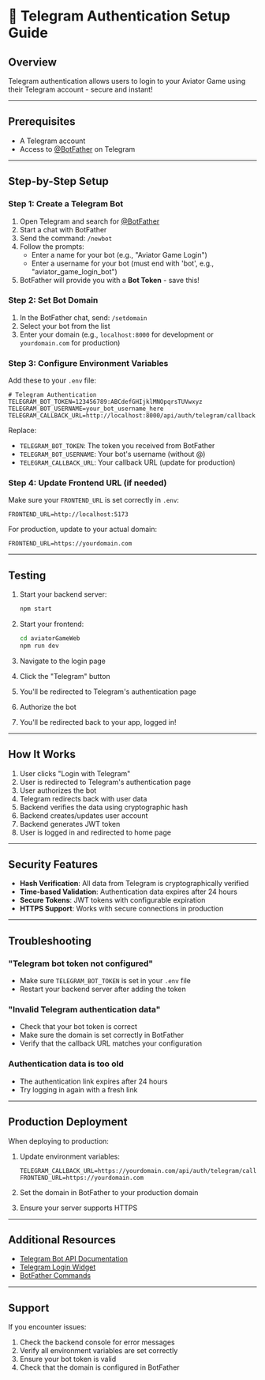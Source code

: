 # 🔐 Telegram Authentication Setup Guide

## Overview

Telegram authentication allows users to login to your Aviator Game using their Telegram account - secure and instant!

---

## Prerequisites

- A Telegram account
- Access to [@BotFather](https://t.me/BotFather) on Telegram

---

## Step-by-Step Setup

### Step 1: Create a Telegram Bot

1. Open Telegram and search for [@BotFather](https://t.me/BotFather)
2. Start a chat with BotFather
3. Send the command: `/newbot`
4. Follow the prompts:
   - Enter a name for your bot (e.g., "Aviator Game Login")
   - Enter a username for your bot (must end with 'bot', e.g., "aviator_game_login_bot")
5. BotFather will provide you with a **Bot Token** - save this!

### Step 2: Set Bot Domain

1. In the BotFather chat, send: `/setdomain`
2. Select your bot from the list
3. Enter your domain (e.g., `localhost:8000` for development or `yourdomain.com` for production)

### Step 3: Configure Environment Variables

Add these to your `.env` file:

```env
# Telegram Authentication
TELEGRAM_BOT_TOKEN=123456789:ABCdefGHIjklMNOpqrsTUVwxyz
TELEGRAM_BOT_USERNAME=your_bot_username_here
TELEGRAM_CALLBACK_URL=http://localhost:8000/api/auth/telegram/callback
```

Replace:

- `TELEGRAM_BOT_TOKEN`: The token you received from BotFather
- `TELEGRAM_BOT_USERNAME`: Your bot's username (without @)
- `TELEGRAM_CALLBACK_URL`: Your callback URL (update for production)

### Step 4: Update Frontend URL (if needed)

Make sure your `FRONTEND_URL` is set correctly in `.env`:

```env
FRONTEND_URL=http://localhost:5173
```

For production, update to your actual domain:

```env
FRONTEND_URL=https://yourdomain.com
```

---

## Testing

1. Start your backend server:

   ```bash
   npm start
   ```

2. Start your frontend:

   ```bash
   cd aviatorGameWeb
   npm run dev
   ```

3. Navigate to the login page
4. Click the "Telegram" button
5. You'll be redirected to Telegram's authentication page
6. Authorize the bot
7. You'll be redirected back to your app, logged in!

---

## How It Works

1. User clicks "Login with Telegram"
2. User is redirected to Telegram's authentication page
3. User authorizes the bot
4. Telegram redirects back with user data
5. Backend verifies the data using cryptographic hash
6. Backend creates/updates user account
7. Backend generates JWT token
8. User is logged in and redirected to home page

---

## Security Features

- **Hash Verification**: All data from Telegram is cryptographically verified
- **Time-based Validation**: Authentication data expires after 24 hours
- **Secure Tokens**: JWT tokens with configurable expiration
- **HTTPS Support**: Works with secure connections in production

---

## Troubleshooting

### "Telegram bot token not configured"

- Make sure `TELEGRAM_BOT_TOKEN` is set in your `.env` file
- Restart your backend server after adding the token

### "Invalid Telegram authentication data"

- Check that your bot token is correct
- Make sure the domain is set correctly in BotFather
- Verify that the callback URL matches your configuration

### Authentication data is too old

- The authentication link expires after 24 hours
- Try logging in again with a fresh link

---

## Production Deployment

When deploying to production:

1. Update environment variables:

   ```env
   TELEGRAM_CALLBACK_URL=https://yourdomain.com/api/auth/telegram/callback
   FRONTEND_URL=https://yourdomain.com
   ```

2. Set the domain in BotFather to your production domain

3. Ensure your server supports HTTPS

---

## Additional Resources

- [Telegram Bot API Documentation](https://core.telegram.org/bots/api)
- [Telegram Login Widget](https://core.telegram.org/widgets/login)
- [BotFather Commands](https://core.telegram.org/bots#6-botfather)

---

## Support

If you encounter issues:

1. Check the backend console for error messages
2. Verify all environment variables are set correctly
3. Ensure your bot token is valid
4. Check that the domain is configured in BotFather
